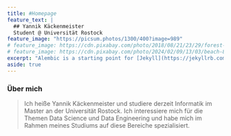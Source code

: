 ```yaml
---
title: #Homepage
feature_text: |
  ## Yannik Käckenmeister
  Student @ Universität Rostock
feature_image: "https://picsum.photos/1300/400?image=989"
# feature_image: https://cdn.pixabay.com/photo/2018/08/21/23/29/forest-3622519_1280.jpg
# feature_image: https://cdn.pixabay.com/photo/2024/02/09/13/03/beach-8563083_1280.jpg
excerpt: "Alembic is a starting point for [Jekyll](https://jekyllrb.com/) projects. Rather than starting from scratch, this boilerplate is designed to get the ball rolling immediately. Install it, configure it, tweak it, push it."
aside: true
---
```


### Über mich

> Ich heiße Yannik Käckenmeister und studiere derzeit Informatik im Master an der Universität Rostock. Ich interessiere mich für die Themen Data Science und Data Engineering und habe mich im Rahmen meines Studiums auf diese Bereiche spezialisiert.


<!-- DROPDOWN - EXAMPLE -->
<!-- <details>
<summary>How do I dropdown?</summary>
<br>
This is how you dropdown.
</details> -->
